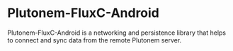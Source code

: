# Plutonem-FluxC-Android
Plutonem-FluxC-Android is a networking and persistence library that helps to connect and sync data from the remote Plutonem server.
